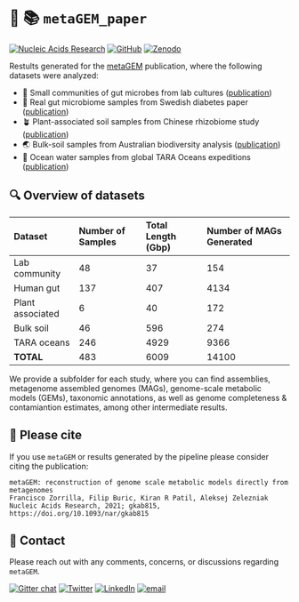 # 💎 📚 `metaGEM_paper`


[![Nucleic Acids Research](https://img.shields.io/badge/Nucleic%20Acids%20Research-10.1093%2Fnar%2Fgkab815-critical)](https://academic.oup.com/nar/advance-article/doi/10.1093/nar/gkab815/6382386)
[![GitHub](https://img.shields.io/badge/GitHub-metaGEM-blue)](https://github.com/franciscozorrilla/metaGEM)
[![Zenodo](https://img.shields.io/badge/Zenodo-10.5281%2F4707723-blue)](https://zenodo.org/record/4407746#.YXAvvnnTVz8)

Restults generated for the [metaGEM](https://github.com/franciscozorrilla/metaGEM) publication, where the following datasets were analyzed:

- 🧪 Small communities of gut microbes from lab cultures ([publication](https://www.science.org/doi/10.1126/science.aac4812))
- 💩 Real gut microbiome samples from Swedish diabetes paper ([publication](https://www.nature.com/articles/nature12198))
- 🪴 Plant-associated soil samples from Chinese rhizobiome study ([publication](https://www.nature.com/articles/s41396-018-0300-0))
- 🌏 Bulk-soil samples from Australian biodiversity analysis ([publication](https://academic.oup.com/gigascience/article/5/1/s13742-016-0126-5/2720982))
- 🌊 Ocean water samples from global TARA Oceans expeditions ([publication](https://www.science.org/doi/10.1126/science.1261359))

## 🔍 Overview of datasets

| Dataset  | Number of Samples | Total Length (Gbp) | Number of MAGs Generated |
| :---         |     :---      | :---         |     :---      |
| Lab community  | 48  | 37  | 154  |
| Human gut  | 137  | 407  | 4134  |
| Plant associated | 6  | 40 | 172 |
| Bulk soil  | 46  | 596  | 274  |
| TARA oceans  | 246  | 4929  | 9366 |
| **TOTAL**  | 483  | 6009  | 14100  |

We provide a subfolder for each study, where you can find assemblies, metagenome assembled genomes (MAGs), genome-scale metabolic models (GEMs), taxonomic annotations, as well as genome completeness & contamiantion estimates, among other intermediate results.

## 🍾 Please cite

If you use `metaGEM` or results generated by the pipeline please consider citing the publication:

```
metaGEM: reconstruction of genome scale metabolic models directly from metagenomes
Francisco Zorrilla, Filip Buric, Kiran R Patil, Aleksej Zelezniak
Nucleic Acids Research, 2021; gkab815, https://doi.org/10.1093/nar/gkab815
``` 

## 📲 Contact

Please reach out with any comments, concerns, or discussions regarding `metaGEM`.

[![Gitter chat](https://badges.gitter.im/gitterHQ/gitter.png)](https://gitter.im/metaGEM/community)
[![Twitter](https://img.shields.io/badge/Twitter-%40metagenomez-lightblue)](https://twitter.com/metagenomez)
[![LinkedIn](https://img.shields.io/badge/LinkedIn-fzorrilla94-blue)](https://www.linkedin.com/in/fzorrilla94/)
[![email](https://img.shields.io/badge/email-fz274%40cam.ac.uk-%23a6bddb)](fz274@cam.ac.uk)
